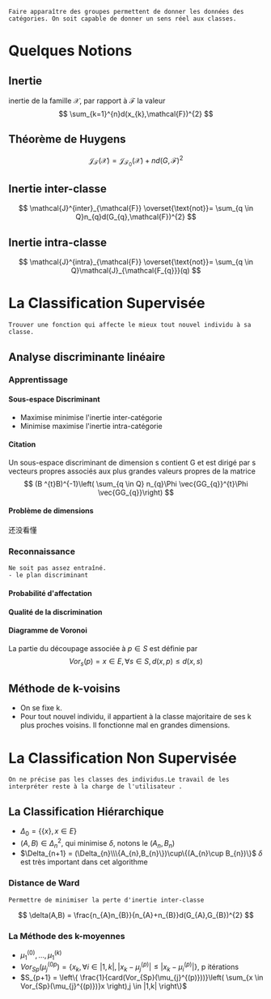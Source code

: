 	Faire apparaître des groupes permettent de donner les données des catégories. On soit capable de donner un sens réel aux classes.
# Quelques Notions
## Inertie
inertie de la famille $\mathcal{X}$, par rapport à $\mathcal{F}$ la valeur
$$
\sum_{k=1}^{n}d(x_{k},\mathcal{F})^{2} 
$$
## Théorème de Huygens 
$$
\mathcal{J}_{\mathcal{F}}(\mathcal{X}) = \mathcal{J}_{\mathcal{F_{0}}}(\mathcal{X})+nd(G,\mathcal{F})^{2}
$$
## Inertie inter-classe
$$
\mathcal{J}^{inter}_{\mathcal{F}} \overset{\text{not}}= \sum_{q \in Q}n_{q}d(G_{q},\mathcal{F})^{2}
$$
## Inertie intra-classe
$$
\mathcal{J}^{intra}_{\mathcal{F}} \overset{\text{not}}= \sum_{q \in Q}\mathcal{J}_{\mathcal{F_{q}}}(q)
$$

# La Classification Supervisée
	Trouver une fonction qui affecte le mieux tout nouvel individu à sa classe.
## Analyse discriminante linéaire 
### Apprentissage
#### Sous-espace Discriminant
- Maximise minimise l'inertie inter-catégorie
- Minimise maximise l'inertie intra-catégorie
#### Citation
Un sous-espace discriminant de dimension s contient G et est dirigé par s vecteurs propres associés aux plus grandes valeurs propres de la matrice
$$
(B ^{t}B)^{-1}\left( \sum_{q \in Q} n_{q}\Phi \vec{GG_{q}}^{t}\Phi \vec{GG_{q}}\right)
$$
#### Problème de dimensions 
还没看懂
### Reconnaissance
	Ne soit pas assez entraîné.
	- le plan discriminant

#### Probabilité d'affectation 
#### Qualité de la discrimination 
#### Diagramme de Voronoi
La partie du découpage associée à $p \in S$ est définie par
$$
Vor_{s}(p) = {x \in E, \forall s \in S, d(x,p) \le d(x,s)}
$$

## Méthode de k-voisins
- On se fixe k.
- Pour tout nouvel individu, il appartient à la classe majoritaire de ses k plus proches voisins.
	Il fonctionne mal en grandes dimensions.

# La Classification Non Supervisée
	On ne précise pas les classes des individus.Le travail de les interpréter reste à la charge de l'utilisateur .
## La Classification Hiérarchique 
- $\Delta_{0} = \{\{x\},x \in E\}$
- $(A,B) \in \Delta_{n}^{2}$, qui minimise $\delta$, notons le $(A_{n},B_{n})$
- $\Delta_{n+1} = (\Delta_{n}\\\{A_{n},B_{n}\})\cup\{(A_{n}\cup B_{n})\}$
	$\delta$ est très important dans cet algorithme 
### Distance de Ward
	Permettre de minimiser la perte d'inertie inter-classe

$$
\delta(A,B) = \frac{n_{A}n_{B}}{n_{A}+n_{B}}d(G_{A},G_{B})^{2}
$$
### La Méthode des k-moyennes
- $\mu_{1}^{(0)},\dots,\mu_{1}^{(k)}$
- $Vor_{Sp}(\mu_{j}^{(0p}) = \{x_{k},\forall i \in |1,k|,|x_{k}-\mu_{j}^{(p)}| \le |x_{k}-\mu_{i}^{(p)}|\}$, p itérations
- $S_{p+1} = \left\{ \frac{1}{card(Vor_{Sp}(\mu_{j}^{(p)}))}\left( \sum_{x \in Vor_{Sp}(\mu_{j}^{(p)})}x \right),j \in |1,k| \right\}$